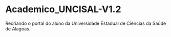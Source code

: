 # Academico_UNCISAL-V1.2
 Recriando o portal do aluno da Universidade Estadual de Ciências da Saúde de Alagoas.
